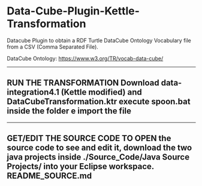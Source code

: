 # Data-Cube-Plugin-Kettle-Transformation
Datacube Plugin to obtain a RDF Turtle DataCube Ontology Vocabulary file from a CSV (Comma Separated File).

DataCube Ontology: https://www.w3.org/TR/vocab-data-cube/

----
RUN THE TRANSFORMATION
Download data-integration4.1 (Kettle modified) and DataCubeTransformation.ktr execute spoon.bat inside the folder e import the file
----	

---
GET/EDIT THE SOURCE CODE 
TO OPEN the source code to see and edit it, download the two java projects inside ./Source_Code/Java Source Projects/ into your Eclipse workspace. README_SOURCE.md
---
